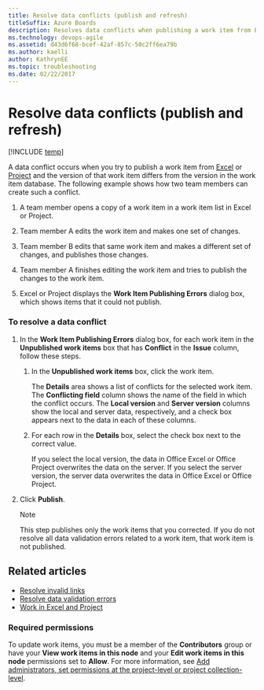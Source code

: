 ```yaml
---
title: Resolve data conflicts (publish and refresh)
titleSuffix: Azure Boards
description: Resolves data conflicts when publishing a work item from Excel or Project to Azure Boards, Azure DevOps, & Team Foundation Server 
ms.technology: devops-agile
ms.assetid: d43d6f68-bcef-42af-857c-50c2ff6ea79b
ms.author: kaelli
author: KathrynEE
ms.topic: troubleshooting
ms.date: 02/22/2017  
---
```


# Resolve data conflicts (publish and refresh)

[!INCLUDE [temp](../../includes/version-vsts-tfs-all-versions.md)]

A data conflict occurs when you try to publish a work item from [Excel](bulk-add-modify-work-items-excel.md) or [Project](create-your-backlog-tasks-using-project.md) and the version of that work item differs from the version in the work item database. The following example shows how two team members can create such a conflict.

1.  A team member opens a copy of a work item in a work item list in Excel or Project.

2.  Team member A edits the work item and makes one set of changes.

3.  Team member B edits that same work item and makes a different set of changes, and publishes those changes.

4.  Team member A finishes editing the work item and tries to publish the changes to the work item.

5.  Excel or Project displays the **Work Item Publishing Errors** dialog box, which shows items that it could not publish.

### To resolve a data conflict

1.  In the **Work Item Publishing Errors** dialog box, for each work item in the **Unpublished work items** box that has **Conflict** in the **Issue** column, follow these steps.

    1.  In the **Unpublished work items** box, click the work item.

        The **Details** area shows a list of conflicts for the selected work item. The **Conflicting field** column shows the name of the field in which the conflict occurs. The **Local version** and **Server version** columns show the local and server data, respectively, and a check box appears next to the data in each of these columns.

    2.  For each row in the **Details** box, select the check box next to the correct value.

        If you select the local version, the data in Office Excel or Office Project overwrites the data on the server. If you select the server version, the server data overwrites the data in Office Excel or Office Project.

2.  Click **Publish**.

    > [!NOTE]  
    >  This step publishes only the work items that you corrected. If you do not resolve all data validation errors related to a work item, that work item is not published.

## Related articles

- [Resolve invalid links](resolve-excel-invalid-links-tree-list.md)
- [Resolve data validation errors](resolve-excel-data-validation-errors.md)
- [Work in Excel and Project](track-work.md)

### Required permissions

To update work items, you must be a member of the **Contributors** group or have your **View work items in this node** and your **Edit work items in this node** permissions set to **Allow**. For more information, see [Add administrators, set permissions at the project-level or project collection-level](../../../organizations/security/set-project-collection-level-permissions.md).
